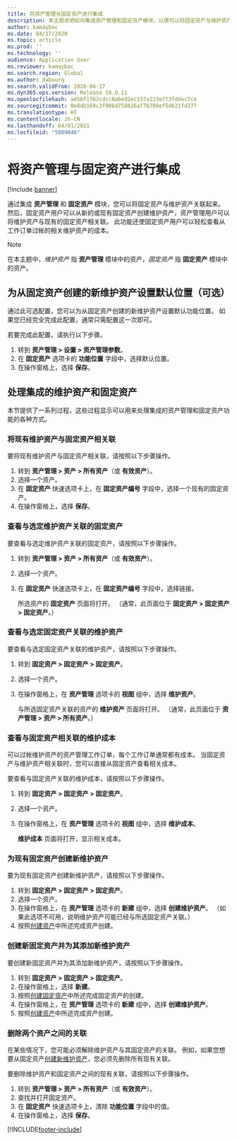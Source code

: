```yaml
---
title: 将资产管理与固定资产进行集成
description: 本主题说明如何集成资产管理和固定资产模块，以便可以将固定资产与维护资产关联起来。
author: kamaybac
ms.date: 04/17/2020
ms.topic: article
ms.prod: ''
ms.technology: ''
audience: Application User
ms.reviewer: kamaybac
ms.search.region: Global
ms.author: dabourq
ms.search.validFrom: 2020-04-17
ms.dyn365.ops.version: Release 10.0.11
ms.openlocfilehash: a45bf1f62cdcc8abed2ec157a223e7f3fddec7ce
ms.sourcegitcommit: 0e8db169c3f90bd750826af76709ef5d621fd377
ms.translationtype: HT
ms.contentlocale: zh-CN
ms.lasthandoff: 04/01/2021
ms.locfileid: "5809846"
---
```

# <a name="integrate-asset-management-with-fixed-assets"></a>将资产管理与固定资产进行集成

[!include [banner](../../includes/banner.md)]

通过集成 **资产管理** 和 **固定资产** 模块，您可以将固定资产与维护资产关联起来。 然后，固定资产用户可以从新的或现有固定资产创建维护资产，资产管理用户可以将维护资产与现有的固定资产相关联。 此功能还使固定资产用户可以轻松查看从工作订单过帐的相关维护资产的成本。

> [!NOTE]
> 在本主题中，*维护资产* 指 **资产管理** 模块中的资产，*固定资产* 指 **固定资产** 模块中的资产。

## <a name="set-a-default-location-for-new-maintenance-assets-that-are-created-from-fixed-assets-optional"></a>为从固定资产创建的新维护资产设置默认位置（可选）

通过此可选配置，您可以为从固定资产创建的新维护资产设置默认功能位置。 如果您已经完全完成此配置，通常只需配置这一次即可。

若要完成此配置，请执行以下步骤。

1. 转到 **资产管理 \> 设置 \> 资产管理参数**。
1. 在 **固定资产** 选项卡的 **功能位置** 字段中，选择默认位置。
1. 在操作窗格上，选择 **保存**。

## <a name="work-with-integrated-maintenance-assets-and-fixed-assets"></a>处理集成的维护资产和固定资产

本节提供了一系列过程，这些过程显示可以用来处理集成的资产管理和固定资产功能的各种方式。

### <a name="associate-an-existing-maintenance-asset-with-a-fixed-asset"></a>将现有维护资产与固定资产相关联

要将现有维护资产与固定资产相关联，请按照以下步骤操作。

1. 转到 **资产管理 \> 资产 \> 所有资产**（或 **有效资产**）。
1. 选择一个资产。
1. 在 **固定资产** 快速选项卡上，在 **固定资产编号** 字段中，选择一个现有的固定资产。
1. 在操作窗格上，选择 **保存**。

### <a name="view-the-fixed-asset-that-is-associated-with-a-selected-maintenance-asset"></a>查看与选定维护资产关联的固定资产

要查看与选定维护资产关联的固定资产，请按照以下步骤操作。

1. 转到 **资产管理 \> 资产 \> 所有资产**（或 **有效资产**）。
1. 选择一个资产。
1. 在 **固定资产** 快速选项卡上，在 **固定资产编号** 字段中，选择链接。

    所选资产的 **固定资产** 页面将打开。 （通常，此页面位于 **固定资产 \> 固定资产 \> 固定资产**。）

### <a name="view-the-maintenance-asset-that-is-associated-with-a-selected-fixed-asset"></a>查看与选定固定资产关联的维护资产

要查看与选定固定资产关联的维护资产，请按照以下步骤操作。

1. 转到 **固定资产 \> 固定资产 \> 固定资产**。
1. 选择一个资产。
1. 在操作窗格上，在 **资产管理** 选项卡的 **视图** 组中，选择 **维护资产**。

    与所选固定资产关联的资产的 **维护资产** 页面将打开。 （通常，此页面位于 **资产管理 \> 资产 \> 所有资产**。）

### <a name="view-maintenance-costs-that-are-associated-with-a-fixed-asset"></a>查看与固定资产相关联的维护成本

可以过帐维护资产的资产管理工作订单，每个工作订单通常都有成本。 当固定资产与维护资产相关联时，您可以直接从固定资产查看相关成本。

要查看与固定资产关联的维护成本，请按照以下步骤操作。

1. 转到 **固定资产 \> 固定资产 \> 固定资产**。
1. 选择一个资产。
1. 在操作窗格上，在 **资产管理** 选项卡的 **视图** 组中，选择 **维护成本**。

    **维护成本** 页面将打开，显示相关成本。

### <a name="create-a-new-maintenance-asset-for-an-existing-fixed-asset"></a><a name="new-maintenance-from-fixed"></a>为现有固定资产创建新维护资产

要为现有固定资产创建新维护资产，请按照以下步骤操作。

1. 转到 **固定资产 \> 固定资产 \> 固定资产**。
1. 选择一个资产。
1. 在操作窗格上，在 **资产管理** 选项卡的 **新建** 组中，选择 **创建维护资产**。 （如果此选项不可用，说明维护资产可能已经与所选固定资产关联。）
1. 按照[创建资产](../objects/create-an-object.md)中所述完成资产创建。

### <a name="create-a-new-fixed-asset-and-add-a-new-maintenance-asset-for-it"></a>创建新固定资产并为其添加新维护资产

要创建新固定资产并为其添加新维护资产，请按照以下步骤操作。

1. 转到 **固定资产 \> 固定资产 \> 固定资产**。
1. 在操作窗格上，选择 **新建**。
1. 按照[创建固定资产](../../../finance/fixed-assets/tasks/create-fixed-asset.md)中所述完成固定资产的创建。
1. 在操作窗格上，在 **资产管理** 选项卡的 **新建** 组中，选择 **创建维护资产**。
1. 按照[创建资产](../objects/create-an-object.md)中所述完成资产创建。

### <a name="remove-the-association-between-two-assets"></a>删除两个资产之间的关联

在某些情况下，您可能必须解除维护资产与其固定资产的关联。 例如，如果您想要从固定资产[创建新维护资产](#new-maintenance-from-fixed)，您必须先删除所有现有关联。

要删除维护资产和固定资产之间的现有关联，请按照以下步骤操作。

1. 转到 **资产管理 \> 资产 \> 所有资产**（或 **有效资产**）。
1. 查找并打开固定资产。
1. 在 **固定资产** 快速选项卡上，清除 **功能位置** 字段中的值。
1. 在操作窗格上，选择 **保存**。


[!INCLUDE[footer-include](../../../includes/footer-banner.md)]